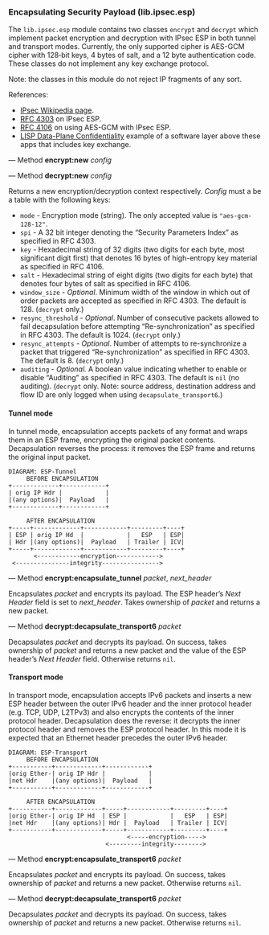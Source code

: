 ### Encapsulating Security Payload (lib.ipsec.esp)

The `lib.ipsec.esp` module contains two classes `encrypt` and `decrypt` which
implement packet encryption and decryption with IPsec ESP in both tunnel and
transport modes. Currently, the only supported cipher is AES-GCM cipher with
128‑bit keys, 4 bytes of salt, and a 12 byte authentication code. These classes
do not implement any key exchange protocol.

Note: the classes in this module do not reject IP fragments of any sort.

References:

- [IPsec Wikipedia page](https://en.wikipedia.org/wiki/IPsec).
- [RFC 4303](https://tools.ietf.org/html/rfc4303) on IPsec ESP.
- [RFC 4106](https://tools.ietf.org/html/rfc4106) on using AES-GCM with IPsec ESP.
- [LISP Data-Plane Confidentiality](https://tools.ietf.org/html/draft-ietf-lisp-crypto-02) example of a software layer above these apps that includes key exchange.

— Method **encrypt:new** *config*

— Method **decrypt:new** *config*

Returns a new encryption/decryption context respectively. *Config* must a
be a table with the following keys:

* `mode` - Encryption mode (string). The only accepted value is
  `"aes-gcm-128-12"`.
* `spi` - A 32 bit integer denoting the “Security Parameters Index” as
  specified in RFC 4303.
* `key` - Hexadecimal string of 32 digits (two digits for each byte, most
  significant digit first) that denotes 16 bytes of high-entropy key material
  as specified in RFC 4106.
* `salt` - Hexadecimal string of eight digits (two digits for each byte) that
  denotes four bytes of salt as specified in RFC 4106.
* `window_size` - *Optional*. Minimum width of the window in which out of order
  packets are accepted as specified in RFC 4303. The default is 128.
  (`decrypt` only.)
* `resync_threshold` - *Optional*. Number of consecutive packets allowed to
  fail decapsulation before attempting “Re-synchronization” as specified in
  RFC 4303. The default is 1024. (`decrypt` only.)
* `resync_attempts` - *Optional*. Number of attempts to re-synchronize
  a packet that triggered “Re-synchronization” as specified in RFC 4303. The
  default is 8. (`decrypt` only.)
* `auditing` - *Optional.* A boolean value indicating whether to enable or
  disable “Auditing” as specified in RFC 4303. The default is `nil` (no
  auditing). (`decrypt` only. Note: source address, destination address and
  flow ID are only logged when using `decapsulate_transport6`.)

#### Tunnel mode

In tunnel mode, encapsulation accepts packets of any format and wraps them in
an ESP frame, encrypting the original packet contents. Decapsulation reverses
the process: it removes the ESP frame and returns the original input packet.

    DIAGRAM: ESP-Tunnel
         BEFORE ENCAPSULATION
    +-------------+------------+
    | orig IP Hdr |            |
    |(any options)|  Payload   |
    +-------------+------------+
    
         AFTER ENCAPSULATION
    +-----+-------------+------------+---------+----+
    | ESP | orig IP Hd  |            |   ESP   | ESP|
    | Hdr |(any options)|  Payload   | Trailer | ICV|
    +-----+-------------+------------+---------+----+
           <------------encryption------------>
     <---------------integrity---------------->


— Method **encrypt:encapsulate_tunnel** *packet*, *next_header*

Encapsulates *packet* and encrypts its payload. The ESP header’s *Next Header*
field is set to *next_header*. Takes ownership of *packet* and returns a new
packet.

— Method **decrypt:decapsulate_transport6** *packet*

Decapsulates *packet* and decrypts its payload. On success, takes ownership of
*packet* and returns a new packet and the value of the ESP header’s
*Next Header* field. Otherwise returns `nil`.


#### Transport mode

In transport mode, encapsulation accepts IPv6 packets and inserts a new
ESP header between the outer IPv6 header and the inner protocol header (e.g.
TCP, UDP, L2TPv3) and also encrypts the contents of the inner protocol header.
Decapsulation does the reverse: it decrypts the inner protocol header and
removes the ESP protocol header. In this mode it is expected that an Ethernet
header precedes the outer IPv6 header.

    DIAGRAM: ESP-Transport
         BEFORE ENCAPSULATION
    +-----------+-------------+------------+
    |orig Ether‑| orig IP Hdr |            |
    |net Hdr    |(any options)|  Payload   |
    +-----------+-------------+------------+
    
         AFTER ENCAPSULATION
    +-----------+-------------+-----+------------+---------+----+
    |orig Ether‑| orig IP Hd  | ESP |            |   ESP   | ESP|
    |net Hdr    |(any options)| Hdr |  Payload   | Trailer | ICV|
    +-----------+-------------+-----+------------+---------+----+
                                     <-----encryption----->
                               <---------integrity-------->


— Method **encrypt:encapsulate_transport6** *packet*

Encapsulates *packet* and encrypts its payload. On success, takes ownership of
*packet* and returns a new packet. Otherwise returns `nil`.

— Method **decrypt:decapsulate_transport6** *packet*

Decapsulates *packet* and decrypts its payload. On success, takes ownership of
*packet* and returns a new packet. Otherwise returns `nil`.
